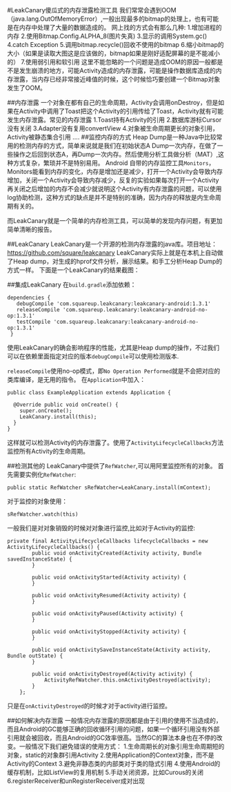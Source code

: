 #LeakCanary傻瓜式的内存泄露检测工具
我们常常会遇到OOM（java.lang.OutOfMemoryError）,一般出现最多的bitmap的处理上，也有可能是在内存中处理了大量的数据造成的。
网上找的方式会有那么几种:
	1.增加进程的内存
	2.使用Bitmap.Config.ALPHA_8(图片失真)
	3.显示的调用System.gc()
	4.catch Exception
	5.调用bitmap.recycle()回收不使用的bitmap
	6.缩小bitmap的大小（如果是读取大图这是应该做的，bitmap如果是刚好适配屏幕的是不能减小的）
	7.使用弱引用和软引用
这里不能忽略的一个问题是造成OOM的原因一般都是不是发生崩溃的地方，可能Activity造成的内存泄露，可能是操作数据库造成的内存泄露，当内存已经非常接近峰值的时候，这个时候恰巧要创建一个Bitmap对象发生了OOM。

##内存泄露
一个对象在都有自己的生命周期，Activity会调用onDestroy，但是如果在Activity中调用了Toast把这个Activity的引用传给了Toast，Activity就有可能发生内存泄露。常见的内存泄露
	1.Toast持有Activity的引用
	2.数据库游标Cursor没有关闭
	3.Adapter没有复用convertView
	4.对象被生命周期更长的对象引用，Activity被静态集合引用
	....
##监控内存的方式
Heap Dump是一种Java中比较常用的检测内存的方式，简单来说就是我们在初始状态A Dump一次内存，在做了一些操作之后回到状态A，再Dump一次内存。然后使用分析工具做分析（MAT）,这种方式复杂，繁琐并不是特别易用。
Android 自带的内存监控工具`Monitors`，Monitors能看到内存的变化，内存是增加还是减少，打开一个Activity会导致内存增加，关闭一个Activity会导致内存减少，反复的实验如果每次打开一个Activity再关闭之后增加的内存不会减少就说明这个Activity有内存泄露的问题，可以使用log协助检测，这种方式的缺点是并不是特别的准确，因为内存的释放是内生命周期有关的。

而LeakCanary就是一个简单的内存检测工具，可以简单的发现内存问题，有更加简单清晰的报告。

##LeakCanary
LeakCanary是一个开源的检测内存泄露的java库。项目地址：https://github.com/square/leakcanary
LeakCanary实际上就是在本机上自动做了Heap dump，对生成的hprof文件分析，展示结果。和手工分析Heap Dump的方式一样。
下面是一个LeakCanary的结果截图：

##集成LeakCanary
在`build.gradle`添加依赖：
```
dependencies {
   debugCompile 'com.squareup.leakcanary:leakcanary-android:1.3.1'
   releaseCompile 'com.squareup.leakcanary:leakcanary-android-no-op:1.3.1'
   testCompile 'com.squareup.leakcanary:leakcanary-android-no-op:1.3.1'
 }
```
使用LeakCanary的确会影响程序的性能，尤其是Heap dump的操作，不过我们可以在依赖里面指定对应的版本`debugCompile`可以使用检测版本.

`releaseCompile`使用no-op模式，即`No Operation Performed`就是不会把对应的类库编译，是无用的指令。
在`Application`中加入：
```
public class ExampleApplication extends Application {

  @Override public void onCreate() {
    super.onCreate();
    LeakCanary.install(this);
  }
}
```
这样就可以检测Activity的内存泄露了。使用了`ActivityLifecycleCallbacks`方法监控所有Activity的生命周期。

##检测其他的
LeakCanary中提供了`RefWatcher`,可以用阿里监控所有的对象。
首先需要实例化`RefWatcher`:
```
public static RefWatcher sRefWatcher=LeakCanary.install(mContext);
```
对于监控的对象使用：
```
sRefWatcher.watch(this)
```
一般我们是对对象销毁的时候对对象进行监控,比如对于Activity的监控:
```
private final ActivityLifecycleCallbacks lifecycleCallbacks = new ActivityLifecycleCallbacks() {
        public void onActivityCreated(Activity activity, Bundle savedInstanceState) {
        }

        public void onActivityStarted(Activity activity) {
        }

        public void onActivityResumed(Activity activity) {
        }

        public void onActivityPaused(Activity activity) {
        }

        public void onActivityStopped(Activity activity) {
        }

        public void onActivitySaveInstanceState(Activity activity, Bundle outState) {
        }

        public void onActivityDestroyed(Activity activity) {
            ActivityRefWatcher.this.onActivityDestroyed(activity);
        }
    };
```
只是在`onActivityDestroyed`的时候才对于activity进行监控。

##如何解决内存泄露
一般情况内存泄露的原因都是由于引用的使用不当造成的，而且Android的GC能够正确的回收循环引用的问题，如果一个循环引用没有外部引用就会被回收，而且Android的GC效率很高。当然GC的算法本身也在不停的改变。一般情况下我们避免错误的使用方式：
	1.生命周期长的对象引用生命周期短的对象，static的对象群引用Activity
	2.使用Application的Context对象，而不是Activity的Context
	3.避免非静态类的内部类对于类的隐式引用
	4.使用Android的缓存机制，比如ListView的复用机制
	5.手动关闭资源，比如Curous的关闭
	6.registerReceiver和unRegisterReceiver成对出现



